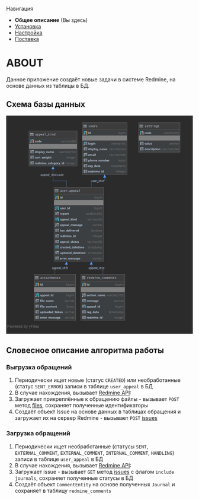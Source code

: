 Навигация
* **Общее описание** (Вы здесь)
* [Установка](./docs/INSTALLATION.md)
* [Настройка](./docs/CONFIGURE.md)
* [Поставка](./docs/DEPLOYMENT.md)

# ABOUT
Данное приложение создаёт новые задачи в системе Redmine, на основе данных из таблицы в БД.

## Схема базы данных
![schema](./docs/database_diagram.png)

## Словесное описание алгоритма работы

### Выгрузка обращений
1. Периодически ищет новые (статус `CREATED`) или необработанные (статус `SENT_ERROR`) записи в таблице `user_appeal` в БД 
2. В случае нахождения, вызывает [Redmine API](https://www.redmine.org/projects/redmine/wiki/Rest_api):
3. Загружает прикреплённые к обращению файлы - вызывает `POST` метод [files](https://www.redmine.org/projects/redmine/wiki/Rest_Files), сохраняет полученные идентификаторы
4. Создаёт объект Issue на основе данных в таблицах обращения и загружает их на сервер Redmine - вызывает `POST` [issues](https://www.redmine.org/projects/redmine/wiki/Rest_Issues) 

### Загрузка обращений
1. Периодически ищет необработанные (статусы `SENT`, `EXTERNAL_COMMENT`, `EXTERNAL_COMMENT`, `INTERNAL_COMMENT`, `HANDLING`) записи в таблице `user_appeal` в БД 
2. В случае нахождения, вызывает [Redmine API](https://www.redmine.org/projects/redmine/wiki/Rest_api):
3. Загружает issue - вызывает `GET` метод [issues](https://www.redmine.org/projects/redmine/wiki/Rest_Issues) с флагом `include journals`, сохраняет полученные статусы в БД
4. Создаёт объект `CommentEntity` на основе полученных `Journal` и сохраняет в таблицу `redmine_comments`
